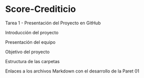 # Score-Crediticio
Tarea 1 -  Presentación del Proyecto en GitHub

Introducción del proyecto

Presentación del equipo

Objetivo del proyecto

Estructura de las carpetas

Enlaces a los archivos Markdown con el desarrollo de la Paret 01

